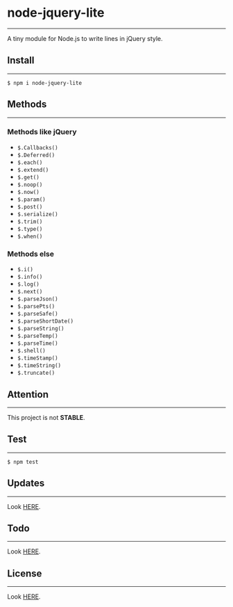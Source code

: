 # node-jquery-lite
---

A tiny module for Node.js to write lines in jQuery style.

## Install
---

```
$ npm i node-jquery-lite
```

## Methods
---

### Methods like jQuery
- `$.Callbacks()`
- `$.Deferred()`
- `$.each()`
- `$.extend()`
- `$.get()`
- `$.noop()`
- `$.now()`
- `$.param()`
- `$.post()`
- `$.serialize()`
- `$.trim()`
- `$.type()`
- `$.when()`

### Methods else
- `$.i()`
- `$.info()`
- `$.log()`
- `$.next()`
- `$.parseJson()`
- `$.parsePts()`
- `$.parseSafe()`
- `$.parseShortDate()`
- `$.parseString()`
- `$.parseTemp()`
- `$.parseTime()`
- `$.shell()`
- `$.timeStamp()`
- `$.timeString()`
- `$.truncate()`
    
## Attention
---

This project is not **STABLE**.

## Test
---

```
$ npm test
```

## Updates
---

Look [HERE](UPDATE.md).

## Todo
---

Look [HERE](TODO.md).

## License
---

Look [HERE](LICENSE.md).